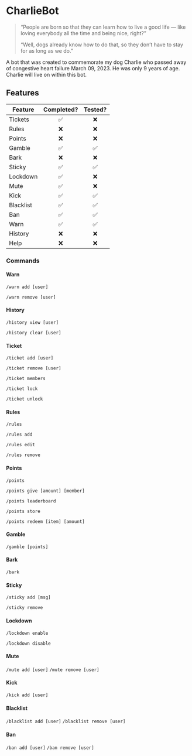 # CharlieBot
> “People are born so that they can learn how to live a good life — like loving everybody all the time and being nice, right?”
> 
> “Well, dogs already know how to do that, so they don’t have to stay for as long as we do.”

A bot that was created to commemorate my dog Charlie who passed away of congestive heart failure March 09, 2023. He was only 9 years of age. Charlie will live on within this bot.

## Features
| Feature   | Completed? | Tested? |
|-----------|:----------:|:-------:|
| Tickets   |     ✅      |    ❌    |
| Rules     |     ❌      |    ❌    |
| Points    |     ❌      |    ❌    |
| Gamble    |     ✅      |    ✅    |
| Bark      |     ❌      |    ❌    |
| Sticky    |     ✅      |    ✅    |
| Lockdown  |     ✅      |    ❌    |
| Mute      |     ✅      |    ❌    |
| Kick      |     ✅      |    ✅    |
| Blacklist |     ✅      |    ✅    |
| Ban       |     ✅      |    ✅    |
| Warn      |     ✅      |    ✅    |
| History   |     ❌      |    ❌    |
| Help      |     ❌      |    ❌    |
### Commands

#### Warn
`/warn add [user]`

`/warn remove [user]`
#### History
`/history view [user]`

`/history clear [user]`
#### Ticket
`/ticket add [user]`

`/ticket remove [user]`

`/ticket members`

`/ticket lock`

`/ticket unlock`
#### Rules
`/rules`

`/rules add`

`/rules edit`

`/rules remove`
#### Points
`/points`

`/points give [amount] [member]`

`/points leaderboard`

`/points store`

`/points redeem [item] [amount]`
#### Gamble
`/gamble [points]`
#### Bark
`/bark`
#### Sticky
`/sticky add [msg]`

`/sticky remove`
#### Lockdown
`/lockdown enable`

`/lockdown disable`
#### Mute
`/mute add [user]`
`/mute remove [user]`
#### Kick
`/kick add [user]`
#### Blacklist
`/blacklist add [user]`
`/blacklist remove [user]`
#### Ban
`/ban add [user]`
`/ban remove [user]`